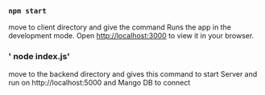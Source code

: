 ### `npm start`

move to client directory and give the command
Runs the app in the development mode.
Open [http://localhost:3000](http://localhost:3000) to view it in your browser.

### ' node index.js'

move to the backend directory and gives this command to start Server and run on http://localhost:5000 and Mango DB to connect
